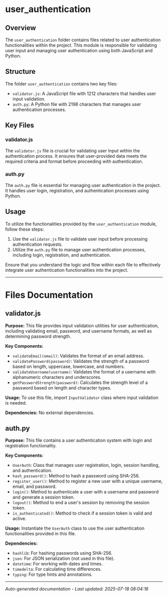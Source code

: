 # user_authentication

## Overview
The `user_authentication` folder contains files related to user authentication functionalities within the project. This module is responsible for validating user input and managing user authentication using both JavaScript and Python.

## Structure
The folder `user_authentication` contains two key files:
- `validator.js`: A JavaScript file with 1212 characters that handles user input validation.
- `auth.py`: A Python file with 2198 characters that manages user authentication processes.

## Key Files
### validator.js
The `validator.js` file is crucial for validating user input within the authentication process. It ensures that user-provided data meets the required criteria and format before proceeding with authentication.

### auth.py
The `auth.py` file is essential for managing user authentication in the project. It handles user login, registration, and authentication processes using Python.

## Usage
To utilize the functionalities provided by the `user_authentication` module, follow these steps:
1. Use the `validator.js` file to validate user input before processing authentication requests.
2. Utilize the `auth.py` file to manage user authentication processes, including login, registration, and authentication.

Ensure that you understand the logic and flow within each file to effectively integrate user authentication functionalities into the project.

---

# Files Documentation

## validator.js

**Purpose:** This file provides input validation utilities for user authentication, including validating email, password, and username formats, as well as determining password strength.

**Key Components:**
- `validateEmail(email)`: Validates the format of an email address.
- `validatePassword(password)`: Validates the strength of a password based on length, uppercase, lowercase, and numbers.
- `validateUsername(username)`: Validates the format of a username with alphanumeric characters and underscores.
- `getPasswordStrength(password)`: Calculates the strength level of a password based on length and character types.

**Usage:** To use this file, import `InputValidator` class where input validation is needed.

**Dependencies:** No external dependencies.

## auth.py

**Purpose:** This file contains a user authentication system with login and registration functionality.

**Key Components:**
- `UserAuth`: Class that manages user registration, login, session handling, and authentication.
- `hash_password()`: Method to hash a password using SHA-256.
- `register_user()`: Method to register a new user with a unique username, email, and password.
- `login()`: Method to authenticate a user with a username and password and generate a session token.
- `logout()`: Method to end a user's session by removing the session token.
- `is_authenticated()`: Method to check if a session token is valid and active.

**Usage:** Instantiate the `UserAuth` class to use the user authentication functionalities provided in this file.

**Dependencies:**
- `hashlib`: For hashing passwords using SHA-256.
- `json`: For JSON serialization (not used in this file).
- `datetime`: For working with dates and times.
- `timedelta`: For calculating time differences.
- `typing`: For type hints and annotations.

---
*Auto-generated documentation - Last updated: 2025-07-18 08:04:16*
